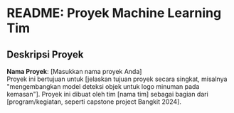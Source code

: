 # README: Proyek Machine Learning Tim

## Deskripsi Proyek
**Nama Proyek**: [Masukkan nama proyek Anda]  
Proyek ini bertujuan untuk [jelaskan tujuan proyek secara singkat, misalnya "mengembangkan model deteksi objek untuk logo minuman pada kemasan"]. Proyek ini dibuat oleh tim [nama tim] sebagai bagian dari [program/kegiatan, seperti capstone project Bangkit 2024].
